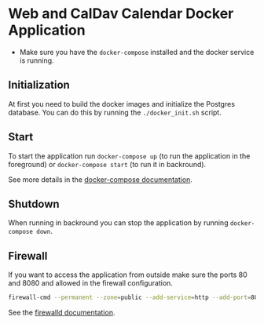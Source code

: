 
# Web and CalDav Calendar Docker Application

- Make sure you have the `docker-compose` installed and the docker
  service is running.


## Initialization

At first you need to build the docker images and initialize the Postgres
database. You can do this by running the `./docker_init.sh` script.

## Start

To start the application run `docker-compose up` (to run the application in
the foreground) or `docker-compose start` (to run it in backround).

See more details in the [docker-compose documentation](
https://docs.docker.com/compose/reference/overview/).

## Shutdown

When running in backround you can stop the application by running
`docker-compose down`.


## Firewall

If you want to access the application from outside make sure
the ports 80 and 8080 and allowed in the firewall configuration.

```bash
firewall-cmd --permanent --zone=public --add-service=http --add-port=8080/tcp
```

See the [firewalld documentation](https://firewalld.org/documentation/howto/open-a-port-or-service.html).